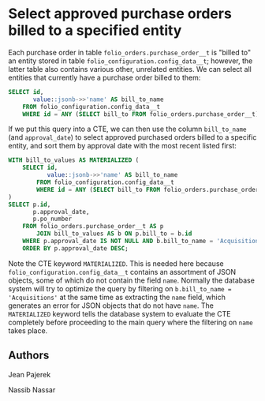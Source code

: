 # Select approved purchase orders billed to a specified entity

Each purchase order in table `folio_orders.purchase_order__t` is
"billed to" an entity stored in table
`folio_configuration.config_data__t`; however, the latter table also
contains various other, unrelated entities.  We can select all
entities that currently have a purchase order billed to them:

```sql
SELECT id,
       value::jsonb->>'name' AS bill_to_name
    FROM folio_configuration.config_data__t
    WHERE id = ANY (SELECT bill_to FROM folio_orders.purchase_order__t);
```

If we put this query into a CTE, we can then use the column
`bill_to_name` (and `approval_date`) to select approved purchased
orders billed to a specific entity, and sort them by approval date
with the most recent listed first:

```sql
WITH bill_to_values AS MATERIALIZED (
    SELECT id,
           value::jsonb->>'name' AS bill_to_name
        FROM folio_configuration.config_data__t
        WHERE id = ANY (SELECT bill_to FROM folio_orders.purchase_order__t)
)
SELECT p.id,
       p.approval_date,
       p.po_number
    FROM folio_orders.purchase_order__t AS p
        JOIN bill_to_values AS b ON p.bill_to = b.id
    WHERE p.approval_date IS NOT NULL AND b.bill_to_name = 'Acquisitions'
    ORDER BY p.approval_date DESC;
```

Note the CTE keyword `MATERIALIZED`.  This is needed here because
`folio_configuration.config_data__t` contains an assortment of JSON
objects, some of which do not contain the field `name`.  Normally the
database system will try to optimize the query by filtering on
`b.bill_to_name = 'Acquisitions'` at the same time as extracting the
`name` field, which generates an error for JSON objects that do not
have `name`.  The `MATERIALIZED` keyword tells the database system to
evaluate the CTE completely before proceeding to the main query where
the filtering on `name` takes place.

## Authors

Jean Pajerek

Nassib Nassar
